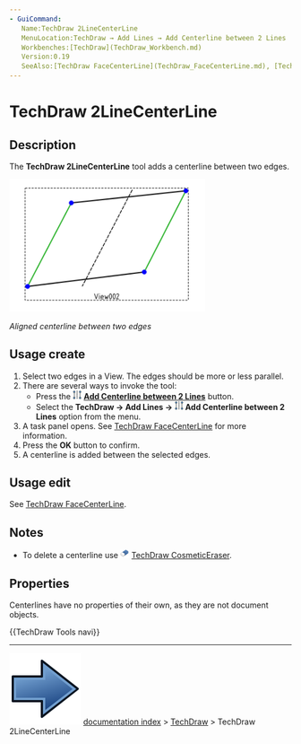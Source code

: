```yaml
---
- GuiCommand:
   Name:TechDraw 2LineCenterLine
   MenuLocation:TechDraw → Add Lines → Add Centerline between 2 Lines
   Workbenches:[TechDraw](TechDraw_Workbench.md)
   Version:0.19
   SeeAlso:[TechDraw FaceCenterLine](TechDraw_FaceCenterLine.md), [TechDraw 2PointCenterLine](TechDraw_2PointCenterLine.md)
---
```


# TechDraw 2LineCenterLine

## Description

The **TechDraw 2LineCenterLine** tool adds a centerline between two edges.

 <img alt="" src=images/CL2LinesSample.png  style="width:350px;"> 



*Aligned centerline between two edges*

## Usage create 

1.  Select two edges in a View. The edges should be more or less parallel.
2.  There are several ways to invoke the tool:
    -   Press the **<img src="images/TechDraw_2LineCenterLine.svg" width=16px> [Add Centerline between 2 Lines](TechDraw_2LineCenterLine.md)** button.
    -   Select the **TechDraw → Add Lines → <img src="images/TechDraw_2LineCenterLine.svg" width=16px> Add Centerline between 2 Lines** option from the menu.
3.  A task panel opens. See [TechDraw FaceCenterLine](TechDraw_FaceCenterLine#Options.md) for more information.
4.  Press the **OK** button to confirm.
5.  A centerline is added between the selected edges.

## Usage edit 

See [TechDraw FaceCenterLine](TechDraw_FaceCenterLine#Usage_edit.md).

## Notes

-   To delete a centerline use <img alt="" src=images/TechDraw_CosmeticEraser.svg  style="width:16px;"> [TechDraw CosmeticEraser](TechDraw_CosmeticEraser.md).

## Properties

Centerlines have no properties of their own, as they are not document objects.




 {{TechDraw Tools navi}}



---
![](images/Button_right.svg) [documentation index](../README.md) > [TechDraw](TechDraw_Workbench.md) > TechDraw 2LineCenterLine
